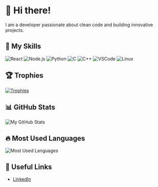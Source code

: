 # 👋 Hi there!

I am a developer passionate about clean code and building innovative projects.

## 🌟 My Skills
![React](https://img.shields.io/badge/-React-blue?style=flat&logo=react)
![Node.js](https://img.shields.io/badge/-Node.js-green?style=flat&logo=node.js)
![Python](https://img.shields.io/badge/-Python-yellow?style=flat&logo=python)
![C](https://img.shields.io/badge/-C-00599C?style=flat&logo=c)
![C++](https://img.shields.io/badge/-C++-00599C?style=flat&logo=c%2B%2B)
![VSCode](https://img.shields.io/badge/Editor-VSCode-blue?style=flat&logo=visual-studio-code)
![Linux](https://img.shields.io/badge/OS-Linux-yellow?style=flat&logo=linux)

## 🏆 Trophies
[![Trophies](https://github-profile-trophy.vercel.app/?username=walidbenf&theme=tokyonight)](https://github.com/ryo-ma/github-profile-trophy)

## 📊 GitHub Stats
![My GitHub Stats](https://github-readme-stats.vercel.app/api?username=walidbenf&show_icons=true&theme=tokyonight&hide=contribs,issues)

## 🔥 Most Used Languages
![Most Used Languages](https://github-readme-stats.vercel.app/api/top-langs/?username=walidbenf&layout=compact&theme=tokyonight&hide=language1,php,html,css)
## 🔗 Useful Links
- [LinkedIn](https://www.linkedin.com/in/walid-ben-farhat-a03497187/)
